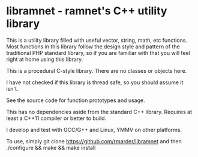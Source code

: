 # libramnet - ramnet's C++ utility library

This is a utility library filled with useful vector, string, math, etc functions.
Most functions in this library follow the design style and pattern of the traditional PHP standard library, 
so if you are familiar with that you will feel right at home using this library.

This is a procedural C-style library. There are no classes or objects here.

I have not checked if this library is thread safe, so you should assume it isn't.

See the source code for function prototypes and usage.

This has no dependencies aside from the standard C++ library.
Requires at least a C++11 compiler or better to build.

I develop and test with GCC/G++ and Linux, YMMV on other platforms.

To use, simply git clone https://github.com/rmarder/libramnet and then ./configure && make && make install

